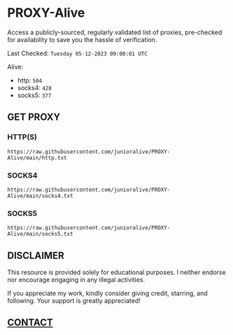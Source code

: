 # PROXY-Alive

Access a publicly-sourced, regularly validated list of proxies, pre-checked for availability to save you the hassle of verification.

Last Checked: `Tuesday 05-12-2023 09:00:01 UTC`

Alive:
- http: `504`
- socks4: `428`
- socks5: `377`

## GET PROXY

### HTTP(S)

```https://raw.githubusercontent.com/junioralive/PROXY-Alive/main/http.txt```

### SOCKS4

```https://raw.githubusercontent.com/junioralive/PROXY-Alive/main/socks4.txt```

### SOCKS5

```https://raw.githubusercontent.com/junioralive/PROXY-Alive/main/socks5.txt```

## DISCLAIMER

This resource is provided solely for educational purposes. I neither endorse nor encourage engaging in any illegal activities.

If you appreciate my work, kindly consider giving credit, starring, and following. Your support is greatly appreciated! 

## [CONTACT](https://t.me/TheJuniorAlive)
